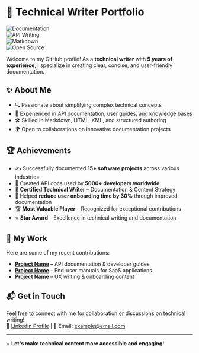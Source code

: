 # 📖 Technical Writer Portfolio  

![Documentation](https://img.shields.io/badge/Documentation-Expert-blue)  
![API Writing](https://img.shields.io/badge/API%20Writing-Skilled-success)  
![Markdown](https://img.shields.io/badge/Markdown-Proficient-lightgrey)  
![Open Source](https://img.shields.io/badge/Open%20Source-Contributor-green)  

Welcome to my GitHub profile! As a **technical writer** with **5 years of experience**, I specialize in creating clear, concise, and user-friendly documentation.

## ✨ About Me  
- 🔍 Passionate about simplifying complex technical concepts  
- 📜 Experienced in API documentation, user guides, and knowledge bases  
- 🛠 Skilled in Markdown, HTML, XML, and structured authoring  
- 🌍 Open to collaborations on innovative documentation projects  

## 🏆 Achievements  
- ✍️ Successfully documented **15+ software projects** across various industries  
- 📖 Created API docs used by **5000+ developers worldwide**  
- 🏅 **Certified Technical Writer** – Documentation & Content Strategy  
- 🚀 Helped **reduce user onboarding time by 30%** through improved documentation  
- 🏆 **Most Valuable Player** – Recognized for exceptional contributions  
- ⭐ **Star Award** – Excellence in technical writing and documentation  

## 📝 My Work  
Here are some of my recent contributions:  
- **[Project Name](https://github.com/example)** – API documentation & developer guides  
- **[Project Name](https://github.com/example)** – End-user manuals for SaaS applications  
- **[Project Name](https://github.com/example)** – UX writing & onboarding content  

## 📬 Get in Touch  
Feel free to connect with me for collaboration or discussions on technical writing!  
🔗 [LinkedIn Profile](https://linkedin.com/in/example) | 📧 Email: example@email.com  

---
⭐ **Let's make technical content more accessible and engaging!**  
